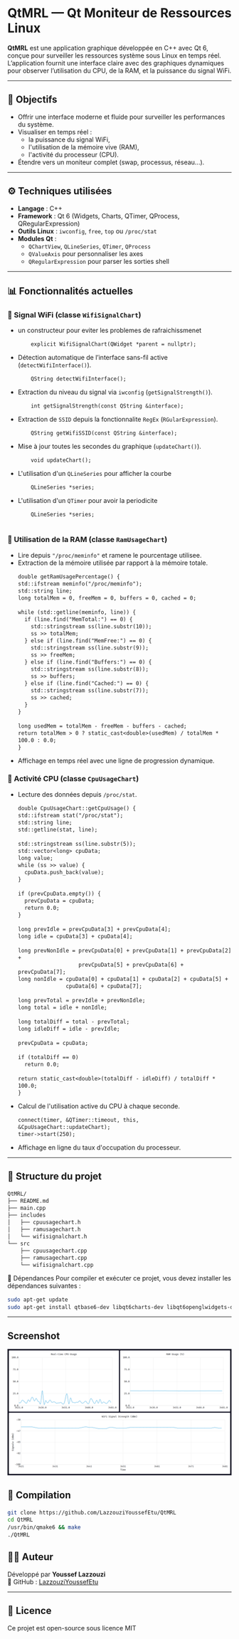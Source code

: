 
# QtMRL — Qt Moniteur de Ressources Linux

**QtMRL** est une application graphique développée en C++ avec Qt 6, conçue pour surveiller les ressources système sous Linux en temps réel. L’application fournit une interface claire avec des graphiques dynamiques pour observer l’utilisation du CPU, de la RAM, et la puissance du signal WiFi.

---

## 📌 Objectifs

- Offrir une interface moderne et fluide pour surveiller les performances du système.
- Visualiser en temps réel :
  - la puissance du signal WiFi,
  - l'utilisation de la mémoire vive (RAM),
  - l'activité du processeur (CPU).
- Étendre vers un moniteur complet (swap, processus, réseau...).

---

## ⚙️ Techniques utilisées

- **Langage** : C++
- **Framework** : Qt 6 (Widgets, Charts, QTimer, QProcess, QRegularExpression)
- **Outils Linux** : `iwconfig`, `free`, `top` ou `/proc/stat`
- **Modules Qt** :
  - `QChartView`, `QLineSeries`, `QTimer`, `QProcess`
  - `QValueAxis` pour personnaliser les axes
  - `QRegularExpression` pour parser les sorties shell

---

## 📊 Fonctionnalités actuelles

### 📶 Signal WiFi (classe `WifiSignalChart`)
- un constructeur pour eviter les problemes de rafraichissmenet
  ```
      explicit WifiSignalChart(QWidget *parent = nullptr);

- Détection automatique de l’interface sans-fil active (`detectWifiInterface()`).
  ```
      QString detectWifiInterface();
- Extraction du niveau du signal via `iwconfig` (`getSignalStrength()`).
  ```
      int getSignalStrength(const QString &interface);

- Extraction de `SSID` depuis la fonctionnalite `RegEx` (`RGularExpression`).
  ```
      QString getWifiSSID(const QString &interface);

- Mise à jour toutes les secondes du graphique (`updateChart()`).
  ```
      void updateChart();

- L'utilisation d'un `QLineSeries` pour afficher la courbe
  ```
      QLineSeries *series;

- L'utilisation d'un `QTimer` pour avoir la periodicite
  ```
      QLineSeries *series;
  

### 💾 Utilisation de la RAM (classe `RamUsageChart`)
- Lire depuis `"/proc/meminfo"` et ramene le pourcentage utilisee.
- Extraction de la mémoire utilisée par rapport à la mémoire totale.
  ```
  double getRamUsagePercentage() {
  std::ifstream meminfo("/proc/meminfo");
  std::string line;
  long totalMem = 0, freeMem = 0, buffers = 0, cached = 0;

  while (std::getline(meminfo, line)) {
    if (line.find("MemTotal:") == 0) {
      std::stringstream ss(line.substr(10));
      ss >> totalMem;
    } else if (line.find("MemFree:") == 0) {
      std::stringstream ss(line.substr(9));
      ss >> freeMem;
    } else if (line.find("Buffers:") == 0) {
      std::stringstream ss(line.substr(8));
      ss >> buffers;
    } else if (line.find("Cached:") == 0) {
      std::stringstream ss(line.substr(7));
      ss >> cached;
    }
  }

  long usedMem = totalMem - freeMem - buffers - cached;
  return totalMem > 0 ? static_cast<double>(usedMem) / totalMem * 100.0 : 0.0;
  }
- Affichage en temps réel avec une ligne de progression dynamique.

### 🧠 Activité CPU (classe `CpuUsageChart`)
- Lecture des données depuis `/proc/stat`.
  ```
  double CpuUsageChart::getCpuUsage() {
  std::ifstream stat("/proc/stat");
  std::string line;
  std::getline(stat, line);

  std::stringstream ss(line.substr(5));
  std::vector<long> cpuData;
  long value;
  while (ss >> value) {
    cpuData.push_back(value);
  }

  if (prevCpuData.empty()) {
    prevCpuData = cpuData;
    return 0.0;
  }

  long prevIdle = prevCpuData[3] + prevCpuData[4];
  long idle = cpuData[3] + cpuData[4];

  long prevNonIdle = prevCpuData[0] + prevCpuData[1] + prevCpuData[2] +
                     prevCpuData[5] + prevCpuData[6] + prevCpuData[7];
  long nonIdle = cpuData[0] + cpuData[1] + cpuData[2] + cpuData[5] +
                 cpuData[6] + cpuData[7];

  long prevTotal = prevIdle + prevNonIdle;
  long total = idle + nonIdle;

  long totalDiff = total - prevTotal;
  long idleDiff = idle - prevIdle;

  prevCpuData = cpuData;

  if (totalDiff == 0)
    return 0.0;

  return static_cast<double>(totalDiff - idleDiff) / totalDiff * 100.0;
  }
- Calcul de l'utilisation active du CPU à chaque seconde.
  ```
  connect(timer, &QTimer::timeout, this, &CpuUsageChart::updateChart);
  timer->start(250);
  
- Affichage en ligne du taux d'occupation du processeur.

---

## 📁 Structure du projet

```
QtMRL/
├── README.md
├── main.cpp
├── includes
│   ├── cpuusagechart.h
│   ├── ramusagechart.h
│   └── wifisignalchart.h
└── src
    ├── cpuusagechart.cpp
    ├── ramusagechart.cpp
    └── wifisignalchart.cpp
```
📌 Dépendances
Pour compiler et exécuter ce projet, vous devez installer les dépendances suivantes :
```bash
sudo apt-get update
sudo apt-get install qtbase6-dev libqt6charts-dev libqt6openglwidgets-dev qt6-qmake qt6-tools-dev g++ make libgl1-mesa-dev
```
---

## Screenshot
![Screenshot](screenshots/screenshot.png)


## 🧪 Compilation
``` bash
git clone https://github.com/LazzouziYoussefEtu/QtMRL
cd QtMRL
/usr/bin/qmake6 && make 
./QtMRL
```


## 👨‍💻 Auteur

Développé par **Youssef Lazzouzi**  
🔗 GitHub : [LazzouziYoussefEtu](https://github.com/LazzouziYoussefEtu)

---

## 📜 Licence

Ce projet est open-source sous licence MIT
